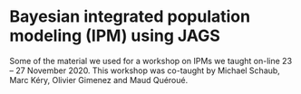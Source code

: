 # Bayesian integrated population modeling (IPM) using JAGS

Some of the material we used for a workshop on IPMs we taught on-line 23 – 27 November 2020. 
This workshop was co-taught by Michael Schaub, Marc Kéry, Olivier Gimenez and Maud Quéroué.

